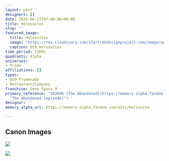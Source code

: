```yaml
---
layout: post
designers: []
date: 2020-06-27T07:00:00+00:00
title: Holosuites
slug: ''
featured_image:
  title: Holosuites
  image: "https://res.cloudinary.com/startrekdesignproject-com/image/upload/v1593299384/Holosuites_DS9.png"
  caption: DS9 Holosuites
time_period: 2300s
quadrants: Alpha
universes:
- Prime
affiliations: []
types:
- DS9 Promenade
- Restaurant/Company
franchise: Deep Space 9
primary_reference: 'S03E06 [The Abandoned](https://memory-alpha.fandom.com/wiki/The_Abandoned_(episode)
  "The Abandoned (episode)") '
designer: ''
memory_alpha_url: https://memory-alpha.fandom.com/wiki/Holosuite

---
```

## Canon Images

![](https://res.cloudinary.com/startrekdesignproject-com/image/upload/v1593299384/Holosuite_Logo_The_abandoned_3.jpg)

![](https://res.cloudinary.com/startrekdesignproject-com/image/upload/v1593299384/Holosuite_Logo_The_abandoned_1.jpg)